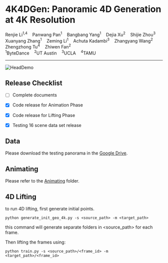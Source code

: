 # 4K4DGen: Panoramic 4D Generation at 4K Resolution

<div>
    Renjie Li<sup>1,4</sup>&nbsp;&nbsp;&nbsp;
    Panwang Pan<sup>1</sup>&nbsp;&nbsp;&nbsp;
    Bangbang Yang<sup>1</sup>&nbsp;&nbsp;&nbsp;
    Dejia Xu<sup>2</sup>&nbsp;&nbsp;&nbsp;
    Shijie Zhou<sup>3</sup>&nbsp;&nbsp;&nbsp;
    Xuanyang Zhang<sup>1</sup>&nbsp;&nbsp;&nbsp;
    Zeming Li<sup>1</sup>&nbsp;&nbsp;&nbsp;
    Achuta Kadambi<sup>3</sup>&nbsp;&nbsp;&nbsp;
    Zhangyang Wang<sup>2</sup>&nbsp;&nbsp;&nbsp;
    Zhengzhong Tu<sup>4</sup>&nbsp;&nbsp;&nbsp;
    Zhiwen Fan<sup>2</sup>&nbsp;&nbsp;&nbsp;
</div>

<div>
    <span><sup>1</sup>ByteDance </span>
    <span>&nbsp;&nbsp;</span>
    <span><sup>2</sup>UT Austin </span>
    <span>&nbsp;&nbsp;</span>
    <span><sup>3</sup>UCLA </span>
    <span>&nbsp;&nbsp;</span>
    <span><sup>4</sup>TAMU </span>
</div>

-----------------------------

![HeadDemo](output/example/I2.gif)

## Release Checklist
- [ ] Complete documents
- [x] Code release for Animation Phase
- [x] Code release for Lifting Phase
- [x] Testing 16 scene data set release


## Data
Please download the testing panorama in the [Google Drive](https://drive.google.com/drive/folders/18vwRuy12Nest0zqSOyobeGBuPpDTuYbO?usp=sharing).

## Animating
Please refer to the [Animating](./animating/README.md) folder.
## 4D Lifting
to run 4D lifting, first generate initial points.
```
python generate_init_geo_4k.py -s <source_path> -m <target_path>
```
this command will generate separate folders in \<source_path\> for each frame. 

Then lifting the frames using:
```
python train.py -s <source_path>/<frame_id> -m <target_path>/<frame_id>
```


